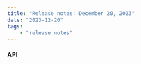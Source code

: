 ```yaml
---
title: "Release notes: December 20, 2023"
date: "2023-12-20"
tags:
    - "release notes"
---
```


#### API